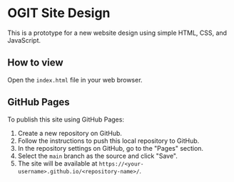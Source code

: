 # OGIT Site Design

This is a prototype for a new website design using simple HTML, CSS, and JavaScript.

## How to view

Open the `index.html` file in your web browser.

## GitHub Pages

To publish this site using GitHub Pages:
1. Create a new repository on GitHub.
2. Follow the instructions to push this local repository to GitHub.
3. In the repository settings on GitHub, go to the "Pages" section.
4. Select the `main` branch as the source and click "Save".
5. The site will be available at `https://<your-username>.github.io/<repository-name>/`.
